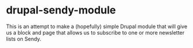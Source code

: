 # drupal-sendy-module
This is an attempt to make a (hopefully) simple Drupal module that will give us a block and page that allows us to subscribe to one or more newsletter lists on Sendy.
